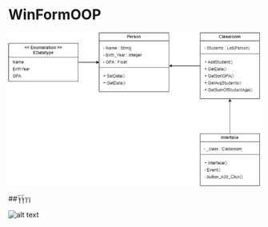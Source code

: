 # WinFormOOP
![alt text](https://github.com/armychawakorn/WinFormOOP/blob/main/Class%20diagram.jpg?raw=true)

##จุ๊จุ๊ๆๆ

![alt text](https://scontent.futh1-1.fna.fbcdn.net/v/t1.6435-9/199245130_494716621776894_302074030663342914_n.jpg?_nc_cat=107&ccb=1-7&_nc_sid=dbeb18&_nc_eui2=AeHLfpAM8I8-E-vbOb1piuVWHn4yixRINMwefjKLFEg0zPec_sEgCaqh-GyhdiukkhkL8jQ8-KoxAEolORZldncA&_nc_ohc=7wTmngJu8o0AX9G0Ucx&tn=fsf5e_AEtc1oW5F0&_nc_ht=scontent.futh1-1.fna&oh=00_AfD31MBmbab96iQP1xQvGYIfJzW2fru-bSYq6OBGCfEAUA&oe=6400915E)
